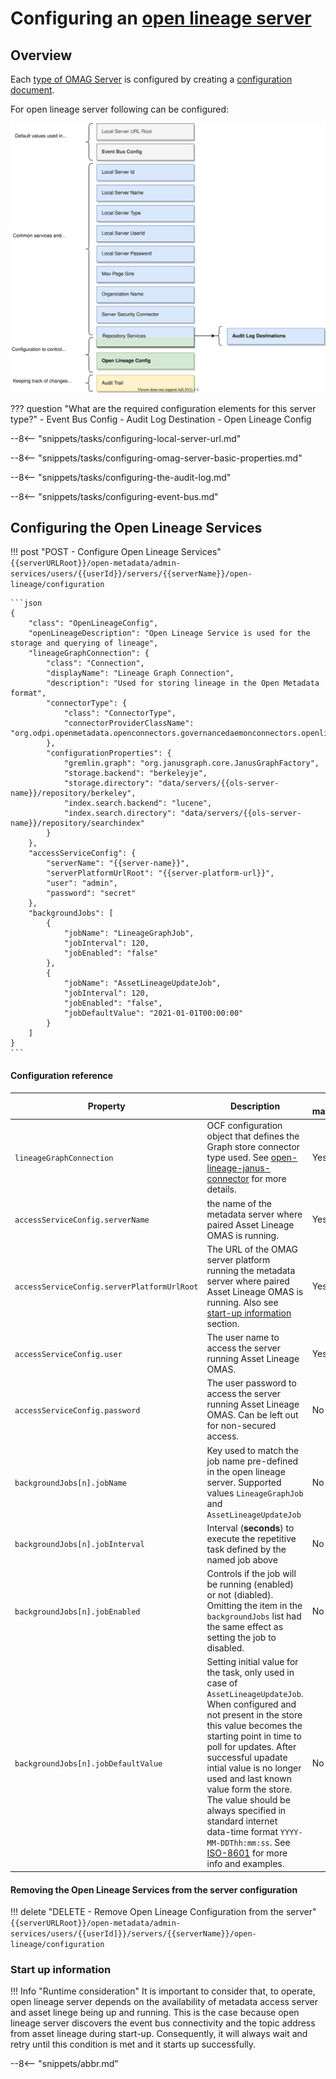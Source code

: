 <!-- SPDX-License-Identifier: CC-BY-4.0 -->
<!-- Copyright Contributors to the Egeria project. -->

# Configuring an [open lineage server](/egeria-docs/concepts/open-lineage-servery)

## Overview

Each [type of OMAG Server](/egeria-docs/concepts/omag-server/#types-of-omag-server) is configured by creating
a [configuration document](/egeria-docs/concepts/configuration-document).

For open lineage server following can be configured:

![Configuration for an open lineage server](open-lineage-server-configuration.svg)

??? question "What are the required configuration elements for this server type?"
    - Event Bus Config
    - Audit Log Destination
    - Open Lineage Config

--8<-- "snippets/tasks/configuring-local-server-url.md"

--8<-- "snippets/tasks/configuring-omag-server-basic-properties.md"

--8<-- "snippets/tasks/configuring-the-audit-log.md"

<!-- --8<-- "snippets/tasks/configuring-the-server-security-connector.md" -->

--8<-- "snippets/tasks/configuring-event-bus.md"


## Configuring the Open Lineage Services

!!! post "POST - Configure Open Lineage Services"
    ```
    {{serverURLRoot}}/open-metadata/admin-services/users/{{userId}}/servers/{{serverName}}/open-lineage/configuration
    ```

    ```json
    {
        "class": "OpenLineageConfig",
        "openLineageDescription": "Open Lineage Service is used for the storage and querying of lineage",
        "lineageGraphConnection": {
            "class": "Connection",
            "displayName": "Lineage Graph Connection",
            "description": "Used for storing lineage in the Open Metadata format",
            "connectorType": {
                "class": "ConnectorType",
                "connectorProviderClassName": "org.odpi.openmetadata.openconnectors.governancedaemonconnectors.openlineageconnectors.janusconnector.graph.LineageGraphConnectorProvider"
            },
            "configurationProperties": {
                "gremlin.graph": "org.janusgraph.core.JanusGraphFactory",
                "storage.backend": "berkeleyje",
                "storage.directory": "data/servers/{{ols-server-name}}/repository/berkeley",
                "index.search.backend": "lucene",
                "index.search.directory": "data/servers/{{ols-server-name}}/repository/searchindex"
            }
        },
        "accessServiceConfig": {
            "serverName": "{{server-name}}",
            "serverPlatformUrlRoot": "{{server-platform-url}}",
            "user": "admin",
            "password": "secret"
        },
        "backgroundJobs": [
            {
                "jobName": "LineageGraphJob",
                "jobInterval": 120,
                "jobEnabled": "false"
            },
            {
                "jobName": "AssetLineageUpdateJob",
                "jobInterval": 120,
                "jobEnabled": "false",
                "jobDefaultValue": "2021-01-01T00:00:00"
            }
        ]
    }
    ```

#### Configuration reference

| Property | Description | Is mandatory |
|---|---|---|
`lineageGraphConnection` | OCF configuration object that defines the Graph store connector type used. See [open-lineage-janus-connector](https://github.com/odpi/egeria/tree/master/open-metadata-implementation/adapters/open-connectors/governance-daemon-connectors/open-lineage-connectors/open-lineage-janus-connector) for more details. | Yes |
`accessServiceConfig.serverName` | the name of the metadata server where paired Asset Lineage OMAS is running. | Yes
`accessServiceConfig.serverPlatformUrlRoot` | The URL of the OMAG server platform running the metadata server where paired Asset Lineage OMAS is running. Also see [start-up information](#start-up-information) section. | Yes |
`accessServiceConfig.user` | The user name to access the server running Asset Lineage OMAS. | Yes |
`accessServiceConfig.password` | The user password to access the server running Asset Lineage OMAS. Can be left out for non-secured access. | No |
`backgroundJobs[n].jobName` | Key used to match the job name pre-defined in the open lineage server. Supported values `LineageGraphJob` and `AssetLineageUpdateJob` | No |
`backgroundJobs[n].jobInterval` | Interval (**seconds**) to execute the repetitive task defined by the named job above | No |
`backgroundJobs[n].jobEnabled` | Controls if the job will be running (enabled) or not (diabled). Omitting the item in the `backgroundJobs` list had the same effect as setting the job to disabled. | No
`backgroundJobs[n].jobDefaultValue` | Setting initial value for the task, only used in case of  `AssetLineageUpdateJob`. When configured and not present in the store this value becomes the starting point in time to poll for updates. After successful upadate intial value is no longer used and last known value form the store. The value should be always specified in standard internet data-time format `YYYY-MM-DDThh:mm:ss`. See [ISO-8601](https://datatracker.ietf.org/doc/html/rfc3339#section-5.8) for more info and examples. | No |
 

#### Removing the Open Lineage Services from the server configuration

!!! delete  "DELETE - Remove Open Lineage Configuration from the server"
    ```
    {{serverURLRoot}}/open-metadata/admin-services/users/{{userId]}}/servers/{{serverName}}/open-lineage/configuration
    ```
### Start up information

!!! Info "Runtime consideration"
    It is important to consider that, to operate, open lineage server depends on the availability of metadata access server and asset linege being up and running. This is the case because open lineage server discovers the event bus connectivity and the topic address from asset lineage during start-up. Consequently, it will always wait and retry until this condition is met and it starts up successfully.

--8<-- "snippets/abbr.md"
